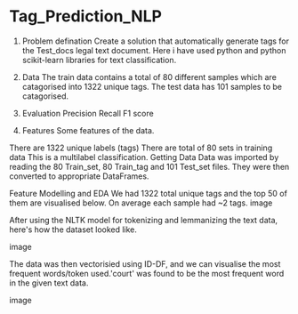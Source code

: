 # Tag_Prediction_NLP


1. Problem defination
Create a solution that automatically generate tags for the Test_docs legal text document. Here i have used python and python scikit-learn libraries for text classification.

2. Data
The train data contains a total of 80 different samples which are catagorised into 1322 unique tags. The test data has 101 samples to be catagorised.

3. Evaluation
Precision
Recall
F1 score
4. Features
Some features of the data.

There are 1322 unique labels (tags)
There are total of 80 sets in training data
This is a multilabel classification.
Getting Data
Data was imported by reading the 80 Train_set, 80 Train_tag and 101 Test_set files. They were then converted to appropriate DataFrames.

Feature Modelling and EDA
We had 1322 total unique tags and the top 50 of them are visualised below. On average each sample had ~2 tags. image

After using the NLTK model for tokenizing and lemmanizing the text data, here's how the dataset looked like.

image

The data was then vectorisied using ID-DF, and we can visualise the most frequent words/token used.'court' was found to be the most frequent word in the given text data.

image

